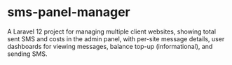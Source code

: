 # sms-panel-manager
A Laravel 12 project for managing multiple client websites, showing total sent SMS and costs in the admin panel, with per-site message details, user dashboards for viewing messages, balance top-up (informational), and sending SMS.
